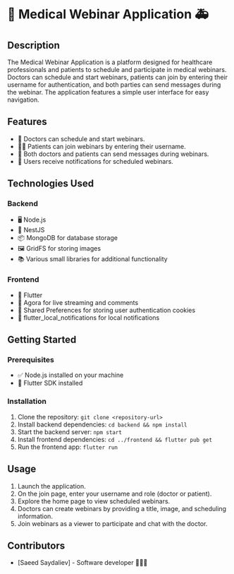 # 🏥 Medical Webinar Application 🚑

## Description

The Medical Webinar Application is a platform designed for healthcare professionals and patients to schedule and participate in medical webinars. Doctors can schedule and start webinars, patients can join by entering their username for authentication, and both parties can send messages during the webinar. The application features a simple user interface for easy navigation.

## Features

- 📅 Doctors can schedule and start webinars.
- 👩‍⚕️ Patients can join webinars by entering their username.
- 💬 Both doctors and patients can send messages during webinars.
- 📲 Users receive notifications for scheduled webinars.

## Technologies Used

### Backend

- 🖥️ Node.js
- 🚀 NestJS
- 📦 MongoDB for database storage
- 🖼️ GridFS for storing images
- 📚 Various small libraries for additional functionality

### Frontend

- 📱 Flutter
- 🎥 Agora for live streaming and comments
- 🍪 Shared Preferences for storing user authentication cookies
- 📣 flutter_local_notifications for local notifications

## Getting Started

### Prerequisites

- ✅ Node.js installed on your machine
- 🎨 Flutter SDK installed

### Installation

1. Clone the repository: `git clone <repository-url>`
2. Install backend dependencies: `cd backend && npm install`
3. Start the backend server: `npm start`
4. Install frontend dependencies: `cd ../frontend && flutter pub get`
5. Run the frontend app: `flutter run`

## Usage

1. Launch the application.
2. On the join page, enter your username and role (doctor or patient).
3. Explore the home page to view scheduled webinars.
4. Doctors can create webinars by providing a title, image, and scheduling information.
5. Join webinars as a viewer to participate and chat with the doctor.

## Contributors

- [Saeed Saydaliev] - Software developer 👨🏻‍💻
